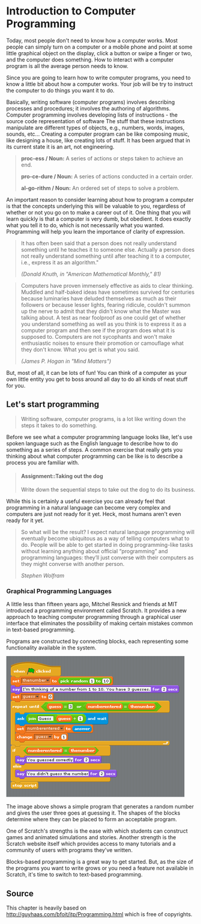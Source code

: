 <!-- toc -->

# Introduction to Computer Programming

Today, most people don't need to know how a computer works. Most people can simply turn on a computer or a mobile phone and point at some little graphical object on the display, click a button or swipe a finger or two, and the computer does something. How to interact with a computer program is all the average person needs to know.

Since you are going to learn how to write computer programs, you need to know a little bit about how a computer works. Your job will be try to instruct the computer to do things you want it to do.

Basically, writing software (computer programs) involves describing processes and procedures; it involves the authoring of algorithms.  Computer programming involves developing lists of instructions - the source code representation of software  The stuff that these instructions manipulate are different types of objects, e.g., numbers, words, images, sounds, etc...  Creating a computer program can be like composing music, like designing a house, like creating lots of stuff.  It has been argued that in its current state it is an art, not engineering.

> **proc-ess / Noun:** A series of actions or steps taken to achieve an end.
>
> **pro-ce-dure / Noun:** A series of actions conducted in a certain order.
>
> **al-go-rithm / Noun:** An ordered set of steps to solve a problem.

An important reason to consider learning about how to program a computer is that the concepts underlying this will be valuable to you, regardless of whether or not you go on to make a career out of it.  One thing that you will learn quickly is that a computer is very dumb, but obedient.  It does exactly what you tell it to do, which is not necessarily what you wanted.  Programming will help you learn the importance of clarity of expression.

> It has often been said that a person does not really
> understand something until he teaches it to someone else.
>	Actually a person does not really understand something
>	until after teaching it to a computer, i.e., express it
>	as an algorithm."
>
> *(Donald Knuth, in "American Mathematical Monthly," 81)*

<!-- How to break this? -->

> Computers have proven immensely effective as aids to clear
>	thinking.  Muddled and half-baked ideas have sometimes
>	survived for centuries because luminaries have deluded
>	themselves as much as their followers or because lesser
>	lights, fearing ridicule, couldn't summon up the nerve to
>	admit that they didn't know what the Master was talking
>	about. A test as near foolproof as one could get of whether
>	you understand something as well as you think is to express
>	it as a computer program and then see if the program does
>	what it is supposed to. Computers are not sycophants and
>	won't make enthusiastic noises to ensure their promotion
>	or camouflage what they don't know.  What you get is what
>	you said.
>
> *(James P. Hogan in "Mind Matters")*

But, most of all, it can be lots of fun! You can think of a computer as your own little entity you get to boss around all day to do all kinds of neat stuff for you.

## Let's start programming

> Writing software, computer programs, is a lot like
> writing down the steps it takes to do something.

Before we see what a computer programming language looks like, let's use spoken language such as the English language to describe how to do something as a series of steps.  A common exercise that really gets you thinking about what computer programming can be like is to describe a process you are familiar with.

> #### Assignment::Taking out the dog
>
> Write down the sequential steps to take out the dog to do its business.

While this is certainly a useful exercise you can already feel that programming in a natural language can become very complex and computers are just not ready for it yet. Heck, most humans aren't even ready for it yet.

> So what will be the result? I expect natural language programming will eventually become ubiquitous as a way of telling computers what to do. People will be able to get started in doing programming-like tasks without learning anything about official “programming” and programming languages: they’ll just converse with their computers as they might converse with another person.
>
> *Stephen Wolfram*

### Graphical Programming Languages

A little less than fifteen years ago, Mitchel Resnick and friends at MIT introduced a programming environment called Scratch. It provides a new approach to teaching computer programming through a graphical user interface that eliminates the possibility of making certain mistakes common in text-based programming.

Programs are constructed by connecting blocks, each representing some functionality available in the system.

![Scratch Example^1](img/scratch_example.png)

[^1]: Source: https://growageneration.com/2013/02/18/scratch-programming-and-3rd-grade-common-core/

The image above shows a simple program that generates a random number and gives the user three goes at guessing it. The shapes of the blocks determine where they can be placed to form an acceptable program.

One of Scratch's strengths is the ease with which students can construct games and animated simulations and stories.  Another strength is the Scratch website itself which provides access to many tutorials and a community of users with programs they've written.

Blocks-based programming is a great way to get started. But, as the size of the programs you want to write grows or you need a feature not available in Scratch, it's time to switch to text-based programming.







## Source

This chapter is heavily based on http://guyhaas.com/bfoit/itp/Programming.html which is free of copyrights.
